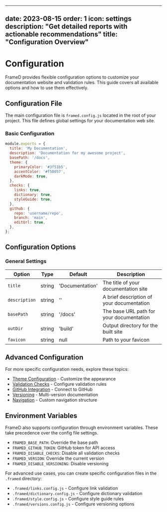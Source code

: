 
---
date: 2023-08-15
order: 1
icon: settings
description: "Get detailed reports with actionable recommendations"
title: "Configuration Overview"
---

# Configuration

FrameD provides flexible configuration options to customize your documentation website and validation rules. This guide covers all available options and how to use them effectively.

## Configuration File

The main configuration file is `framed.config.js` located in the root of your project. This file defines global settings for your documentation web site.

### Basic Configuration

```javascript
module.exports = {
  title: 'My Documentation',
  description: 'Documentation for my awesome project',
  basePath: '/docs',
  theme: {
    primaryColor: '#3f51b5',
    accentColor: '#f50057',
    darkMode: true,
  },
  checks: {
    links: true,
    dictionary: true,
    styleGuide: true,
  },
  github: {
    repo: 'username/repo',
    branch: 'main',
    editUrl: true,
  },
};
```

## Configuration Options

### General Settings

| Option | Type | Default | Description |
|--------|------|---------|-------------|
| `title` | string | 'Documentation' | The title of your documentation site |
| `description` | string | '' | A brief description of your documentation |
| `basePath` | string | '/docs' | The base URL path for your documentation |
| `outDir` | string | 'build' | Output directory for the built site |
| `favicon` | string | null | Path to your favicon |

## Advanced Configuration

For more specific configuration needs, explore these topics:

- [Theme Configuration](/docs/getting-started/configuration/theme) - Customize the appearance
- [Validation Checks](/docs/getting-started/configuration/validation) - Configure validation rules
- [GitHub Integration](/docs/getting-started/configuration/github) - Connect to GitHub
- [Versioning](/docs/getting-started/configuration/versioning) - Multi-version documentation
- [Navigation](/docs/getting-started/configuration/navigation) - Custom navigation structure 

## Environment Variables

FrameD also supports configuration through environment variables. These take precedence over the config file settings.

- `FRAMED_BASE_PATH`: Override the base path
- `FRAMED_GITHUB_TOKEN`: GitHub token for API access
- `FRAMED_DISABLE_CHECKS`: Disable all validation checks
- `FRAMED_VERSION`: Override the current version
- `FRAMED_DISABLE_VERSIONING`: Disable versioning

For advanced use cases, you can create specific configuration files in the `.framed` directory:

- `.framed/links.config.js` - Configure link validation
- `.framed/dictionary.config.js` - Configure dictionary validation
- `.framed/style.config.js` - Configure style guide rules
- `.framed/versions.config.js` - Configure versioning options
